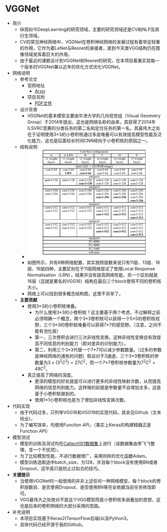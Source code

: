 # VGGNet
- 简介
	- 纵观如今DeepLearning的研究领域，主要的研究领域还是CV和NLP及其衍生领域。
	- CV的常见神经网络中，VGGNet在卷积神经网络的发展过程有着举足轻重的作用，它作为着LeNet与Resnet的承接者，直到今天类VGG结构仍在图像领域发挥着巨大的作用。
	- 由于最近的课题设计到VGGNet和Resnet的研究，在本项目着重实现每一个版本的VGGNet兼以近年的优化方式优化VGGNet。
- 网络说明
	- 参考论文
		- 官网地址
			- [Arxiv](https://arxiv.org/pdf/1409.1556.pdf)
		- 项目另附
			- [PDF文件](/asset/1409.1556.pdf)
	- 设计背景
		- VGGNet的基本模型主要由牛津大学的几何视觉组（Visual Geometry Group）于2014年提出，这也是网络名称的由来，其获得了2014年ILSVRC竞赛的分类任务的第二名和定位任务的第一名，其最伟大之处在于证明使用3*3的小卷积核通过多层堆叠可以有效提高模型性能及泛化能力，这也是后面较长时间CNN倾向于小卷积核的原因之一。
	- 结构说明
		- ![](/asset/VGG_config.png)
		- 如图所示，共有6种网络配置，其实按照层数来说只有11层、13层、16层、19层四种，主要区别在于11层网络尝试了使用Local Response Normalisation（LRN），结果并没有提高网络性能，另一个区别就是16层（这就是著名的VGG16）结构在最后三个block使用不同的卷积核大小。
		- 网络上可以找到很多概念结构图，这里不另举了。
	- **主要贡献**
		- 使用3\*3的小卷积核堆叠。
			- 为什么使用3\*3的小卷积核？这主要基于两个考虑，不过解释之前必须明确一个概念，两个3\*3卷积核可以获得一个5\*5的卷积核视野，三个3\*3的卷积核堆叠可以获得7\*7的感受野。（注意，之间不能有池化层）
			- 第一，三次卷积会进行三次非线性变换。这种非线性变换会有效提高不同信息的判别能力（即对差异的识别能力）。
			- 第二，利用三个3\*3代替一个7*7可以减少参数数量。（过多的参数是神经网络的通有的问题）假设对于3通道，三个3\*3卷积核的参数量为$3\times (3^2C^2)=27C^2$，而一个7\*7卷积核参数量为$7^2C^2=49C^2$。
		- 真正提高了网络的深度。
			- 更深的模型的好处就是可以进行更多的非线性映射次数，从而提高网络的信息判别能力。这样做的前提是参数量不会增加太多，这是基于小卷积核做到的。
			- 使用1\*1小卷积核也是为了增加非线性变换次数。
- 代码实现
	- 由于代码过多，只列举VGG16和VGG19的实现代码，其余见Github（文末给出）。
	- 为了编写效率，均使用Function API。（事实上Keras的构建精髓正是Function API）
- 模型测试
	- 模型的训练及测试均在[Caltech101数据集](http://www.vision.caltech.edu/Image_Datasets/Caltech101/)上进行（该数据集由李飞飞整理，含一个干扰项）。
	- 为了比较模型性能，不进行数据增广，采用同样的优化函数Adam。
	- 模型训练选取适中batch_size，为128，并且每个block没有使用BN或者Dropout，这毕竟只是防止过拟合的技巧。
- **关键提示**
	- 当使用VGGNet时一般使用的并非上述任何一种网络模型，每个block的卷积层数目、是否使用Dropout、是否使用BN等完全依据当前任务修改即可。
	- VGG最伟大之处绝对不是这个VGG模型而是小卷积核多层叠加的思想，这也是后来的卷积网络的大部分采用的思路。
- 补充说明
	- 本项目实现基于Keras2(TensorFlow后端)以及Python3。
	- 具体代码已经开源于我的Github。